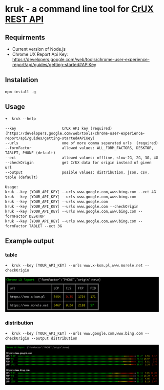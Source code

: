 # kruk - a command line tool for [CrUX REST API](https://developers.google.com/web/tools/chrome-user-experience-report/api/guides/getting-started)


## Requirments
	
- Current version of Node.js
- Chrome UX Report Api Key: https://developers.google.com/web/tools/chrome-user-experience-report/api/guides/getting-started#APIKey

## Instalation

	npm install -g

## Usage
	➜  kruk --help

	--key                     CrUX API key (required) (https://developers.google.com/web/tools/chrome-user-experience-report/api/guides/getting-started#APIKey)
	--urls                    one of more comma seperated urls  (required)
	--formFactor              allowed values: ALL_FORM_FACTORS, DESKTOP, TABLET, PHONE (default)
	--ect                     allowed values: offline, slow-2G, 2G, 3G, 4G
	--checkOrigin             get CrUX data for origin instead of given url
	--output                  posible values: distribution, json, csv, table (default)

	Usage:
	kruk --key [YOUR_API_KEY] --urls www.google.com,www.bing.com --ect 4G
	kruk --key [YOUR_API_KEY] --urls www.google.com,www.bing.com
	kruk --key [YOUR_API_KEY] --urls www.google.com
	kruk --key [YOUR_API_KEY] --urls www.google.com --checkOrigin
	kruk --key [YOUR_API_KEY] --urls www.google.com,www.bing.com --formFactor DESKTOP
	kruk --key [YOUR_API_KEY] --urls www.google.com,www.bing.com --formFactor TABLET --ect 3G

## Example output

### table

	➜  kruk --key [YOUR_API_KEY] --urls www.x-kom.pl,www.morele.net --checkOrigin

![table](example/kruk-table.png)


### distribution

	➜  kruk --key [YOUR_API_KEY] --urls www.google.com,www.bing.com --checkOrigin --output distribution

![table](example/kruk-distribution.png)





